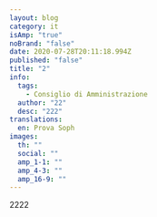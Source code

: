 ```yaml
---
layout: blog
category: it
isAmp: "true"
noBrand: "false"
date: 2020-07-28T20:11:18.994Z
published: "false"
title: "2"
info:
  tags:
    - Consiglio di Amministrazione
  author: "22"
  desc: "222"
translations:
  en: Prova Soph
images:
  th: ""
  social: ""
  amp_1-1: ""
  amp_4-3: ""
  amp_16-9: ""
---
```

2222
